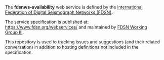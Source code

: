 The **fdsnws-availability** web service is defined by the
[International Federation of Digital Seismograph Networks (FDSN)](https://www.fdsn.org/).

The service specification is published at:
https://www.fdsn.org/webservices/ and maintained by 
[FDSN Working Group III](https://www.fdsn.org/wg/wgIII/).

This repository is used to tracking issues and suggestions (and their
related conversation) in addition to hosting definitions not included
in the specification.
